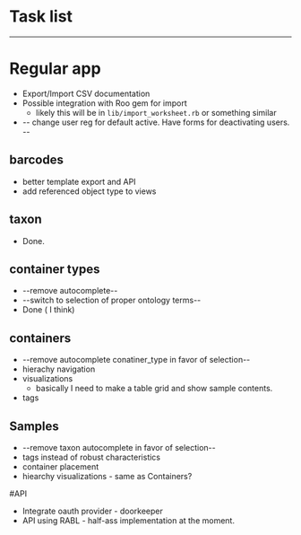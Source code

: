 # Task list
-----

# Regular app

* Export/Import CSV documentation
* Possible integration with Roo gem for import
    * likely this will be in `lib/import_worksheet.rb` or something similar
* -- change user reg for default active. Have forms for deactivating users. --

## barcodes

* better template export and API
* add referenced object type to views

## taxon

* Done.

## container types

* --remove autocomplete--
* --switch to selection of proper ontology terms--
* Done ( I think)

## containers

* --remove autocomplete conatiner_type in favor of selection--
* hierachy navigation
* visualizations
    * basically I need to make a table grid and show sample contents.
* tags

## Samples

* --remove taxon autocomplete in favor of selection--
* tags instead of robust characteristics
* container placement
* hiearchy visualizations - same as Containers?


#API

* Integrate oauth provider - doorkeeper
* API using RABL - half-ass implementation at the moment.

